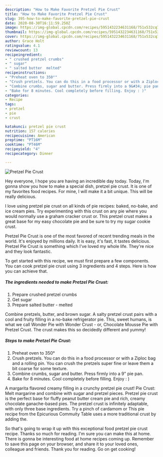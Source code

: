 ```yaml
---
description: "How to Make Favorite Pretzel Pie Crust"
title: "How to Make Favorite Pretzel Pie Crust"
slug: 395-how-to-make-favorite-pretzel-pie-crust
date: 2020-08-30T16:11:59.250Z
image: https://img-global.cpcdn.com/recipes/5951432234631168/751x532cq70/pretzel-pie-crust-recipe-main-photo.jpg
thumbnail: https://img-global.cpcdn.com/recipes/5951432234631168/751x532cq70/pretzel-pie-crust-recipe-main-photo.jpg
cover: https://img-global.cpcdn.com/recipes/5951432234631168/751x532cq70/pretzel-pie-crust-recipe-main-photo.jpg
author: Grace Holt
ratingvalue: 4.1
reviewcount: 13
recipeingredient:
- " crushed pretzel crumbs"
- " sugar"
- " salted butter  melted"
recipeinstructions:
- "Preheat oven to 350°"
- "Crush pretzels. You can do this in a food processor or with a Ziploc bag and a rolling pin. You can crush the pretzels super fine or leave them a bit coarse for some texture."
- "Combine crumbs, sugar and butter. Press firmly into a 9&#34; pie pan."
- "Bake for 8 minutes. Cool completely before filling. Enjoy : )"
categories:
- Recipe
tags:
- pretzel
- pie
- crust

katakunci: pretzel pie crust 
nutrition: 157 calories
recipecuisine: American
preptime: "PT16M"
cooktime: "PT46M"
recipeyield: "4"
recipecategory: Dinner

---
```



![Pretzel Pie Crust](https://img-global.cpcdn.com/recipes/5951432234631168/751x532cq70/pretzel-pie-crust-recipe-main-photo.jpg)

Hey everyone, I hope you are having an incredible day today. Today, I'm gonna show you how to make a special dish, pretzel pie crust. It is one of my favorites food recipes. For mine, I will make it a bit unique. This will be really delicious.

I love using pretzel pie crust on all kinds of pie recipes: baked, no-bake, and ice cream pies. Try experimenting with this crust on any pie where you would normally use a graham cracker crust or. This pretzel crust makes a great base for my easy chocolate pie and be sure to try my sugar cookie crust.

Pretzel Pie Crust is one of the most favored of recent trending meals in the world. It's enjoyed by millions daily. It is easy, it's fast, it tastes delicious. Pretzel Pie Crust is something which I've loved my whole life. They're nice and they look fantastic.


To get started with this recipe, we must first prepare a few components. You can cook pretzel pie crust using 3 ingredients and 4 steps. Here is how you can achieve that.

<!--inarticleads1-->

##### The ingredients needed to make Pretzel Pie Crust:

1. Prepare  crushed pretzel crumbs
1. Get  sugar
1. Prepare  salted butter - melted


Combine pretzels, butter, and brown sugar. A salty pretzel crust pairs with a cool and fruity filling in a no-bake refrigerator pie. This, sweet humans, is what we call Wonder Pie with Wonder Crust - or, Chocolate Mousse Pie with Pretzel Crust. The crust makes this so decidedly different and yummy! 

<!--inarticleads2-->

##### Steps to make Pretzel Pie Crust:

1. Preheat oven to 350°
1. Crush pretzels. You can do this in a food processor or with a Ziploc bag and a rolling pin. You can crush the pretzels super fine or leave them a bit coarse for some texture.
1. Combine crumbs, sugar and butter. Press firmly into a 9&#34; pie pan.
1. Bake for 8 minutes. Cool completely before filling. Enjoy : )


A margarita flavored creamy filling in a crunchy pretzel pie crust! Pie Crust: Melt margarine and combine with sugar and pretzel pieces. Pretzel pie crust is the perfect base for fluffy peanut butter cream pie and rich, creamy chocolate ganache-based pies. The pretzel crust is infinitely adaptable, with only three base ingredients. Try a pinch of cardamom or This pie recipe from the Epicurious Commuity Table uses a more traditional crust by adding the. 

So that's going to wrap it up with this exceptional food pretzel pie crust recipe. Thanks so much for reading. I'm sure you can make this at home. There is gonna be interesting food at home recipes coming up. Remember to save this page on your browser, and share it to your loved ones, colleague and friends. Thank you for reading. Go on get cooking!
